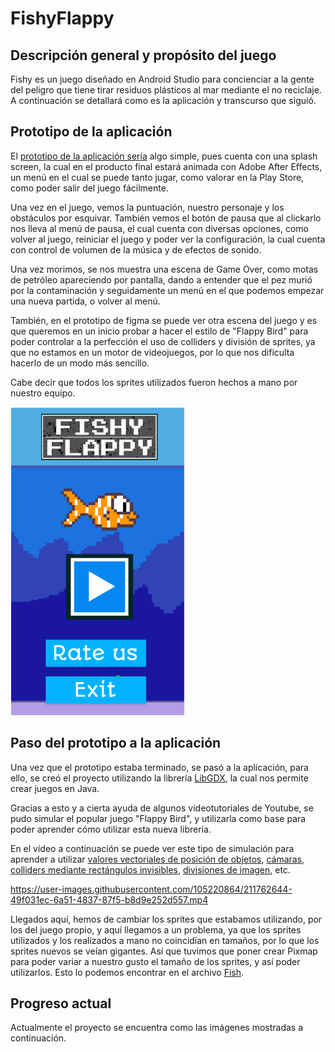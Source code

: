 # FishyFlappy

## Descripción general y propósito del juego

Fishy es un juego diseñado en Android Studio para concienciar a la gente del peligro
que tiene tirar residuos plásticos al mar mediante el no reciclaje. A continuación se
detallará como es la aplicación y transcurso que siguió.

## Prototipo de la aplicación

El [prototipo de la aplicación sería](https://www.figma.com/proto/jwDlWC1p46czR1ZfwXxDD1/Fishy-Flappy?node-id=2%3A2&scaling=min-zoom&page-id=0%3A1&starting-point-node-id=2%3A2) algo simple,
pues cuenta con una splash screen, la cual en el producto final estará animada con
Adobe After Effects, un menú en el cual se puede tanto jugar, como valorar en la Play Store,
como poder salir del juego fácilmente.

Una vez en el juego, vemos la puntuación, nuestro personaje y los obstáculos por esquivar.
También vemos el botón de pausa que al clickarlo nos lleva al menú de pausa, el cual cuenta
con diversas opciones, como volver al juego, reiniciar el juego y poder ver la configuración,
la cual cuenta con control de volumen de la música y de efectos de sonido.

Una vez morimos, se nos muestra una escena de Game Over, como motas de petróleo
apareciendo por pantalla, dando a entender que el pez murió por la contaminación y seguidamente
un menú en el que podemos empezar una nueva partida, o volver al menú.

También, en el prototipo de figma se puede ver otra escena del juego y es que queremos
en un inicio probar a hacer el estilo de "Flappy Bird" para poder controlar a la perfección
el uso de colliders y división de sprites, ya que no estamos en un motor de videojuegos,
por lo que nos dificulta hacerlo de un modo más sencillo.

Cabe decir que todos los sprites utilizados fueron hechos a mano por nuestro equipo.

![Imagen del prototipo en Figma](assets/Main.png)

## Paso del prototipo a la aplicación

Una vez que el prototipo estaba terminado, se pasó a la aplicación, para ello, se creó
el proyecto utilizando la librería [LibGDX](https://libgdx.com/), la cual nos permite crear juegos en Java.

Gracias a esto y a cierta ayuda de algunos videotutoriales de Youtube, se pudo simular
el popular juego "Flappy Bird", y utilizarla como base para poder aprender cómo utilizar
esta nueva librería.

En el vídeo a continuación se puede ver este tipo de simulación para aprender a utilizar
[valores vectoriales de posición de objetos](./core/src/com/erdarkniel/fishyflappy/sprites/Fish.java), [cámaras](./core/src/com/erdarkniel/fishyflappy/states/MenuState.java), [colliders mediante rectángulos invisibles](./core/src/com/erdarkniel/fishyflappy/sprites/Tube.java), [divisiones de imagen](./core/src/com/erdarkniel/fishyflappy/sprites/Fish.java), etc.

https://user-images.githubusercontent.com/105220864/211762644-49f031ec-6a51-4837-87f5-b8d9e252d557.mp4

Llegados aquí, hemos de cambiar los sprites que estabamos utilizando, por los del juego propio, y aquí llegamos a un problema,
ya que los sprites utilizados y los realizados a mano no coincidían en tamaños, por lo que los sprites nuevos se veían gigantes.
Así que tuvimos que poner crear Pixmap para poder variar a nuestro gusto el tamaño de los sprites, y así poder utilizarlos. Esto
lo podemos encontrar en el archivo [Fish](./core/src/com/erdarkniel/fishyflappy/sprites/Fish.java).

## Progreso actual

Actualmente el proyecto se encuentra como las imágenes mostradas a continuación.
